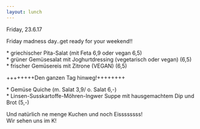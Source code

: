 ```yaml
---
layout: lunch
---
```



Friday, 23.6.17

Friday madness day..get ready for your weekend!!

\* griechischer Pita-Salat (mit Feta 6,9 oder vegan 6,5)
<br>\* gr&uuml;ner Gem&uuml;sesalat mit Joghurtdressing (vegetarisch oder vegan) (6,5)
<br>\* frischer Gem&uuml;sereis mit Zitrone (VEGAN) (6,5)

++++++++Den ganzen Tag hinweg!++++++++

\* Gem&uuml;se Quiche (m. Salat 3,9/ o. Salat 6,-)
<br>\* Linsen-Susskartoffe-M&ouml;hren-Ingwer Suppe mit hausgemachtem Dip und Brot (5,-)

Und nat&uuml;rlich ne menge Kuchen und noch Eissssssss!
<br>Wir sehen uns im K!